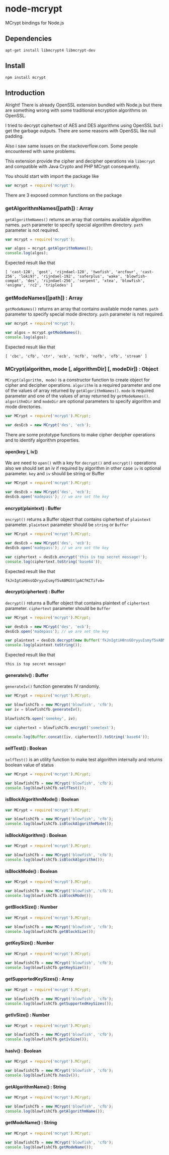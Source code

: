 # node-mcrypt

MCrypt bindings for Node.js

## Dependencies

```
apt-get install libmcrypt4 libmcrypt-dev
```

## Install

```
npm install mcrypt
```

## Introduction

Alright! There is already OpenSSL extension bundled with Node.js but there are something wrong with some traditional encryption algorithms on OpenSSL.

I tried to decrypt ciphertext of AES and DES algorithms using OpenSSL but i get the garbage outputs. There are some reasons with OpenSSL like null padding.

Also i saw same issues on the stackoverflow.com. Some people encountered with same problems.

This extension provide the cipher and decipher operations via `libmcrypt` and compatible with Java Crypto and PHP MCrypt consequently.

You should start with import the package like

```javascript
var mcrypt = require('mcrypt');
```

There are 3 exposed common functions on the package

### getAlgorithmNames([path]) : Array

`getAlgorithmNames()` returns an array that contains available algorithm names. `path` parameter to specify special algorithm directory. `path` parameter is not required.

```javascript
var mcrypt = require('mcrypt');

var algos = mcrypt.getAlgorithmNames();
console.log(algos);
```

Expected result like that

```
[ 'cast-128', 'gost', 'rijndael-128', 'twofish', 'arcfour', 'cast-256', 'loki97', 'rijndael-192', 'saferplus', 'wake', 'blowfish-compat', 'des', 'rijndael-256', 'serpent', 'xtea', 'blowfish', 'enigma', 'rc2', 'tripledes' ]
```

### getModeNames([path]) : Array

`getModeNames()` returns an array that contains available mode names. `path` parameter to specify special mode directory. `path` parameter is not required.

```javascript
var mcrypt = require('mcrypt');

var algos = mcrypt.getModeNames();
console.log(algos);
```

Expected result like that
```
[ 'cbc', 'cfb', 'ctr', 'ecb', 'ncfb', 'nofb', 'ofb', 'stream' ]
```

### MCrypt(algorithm, mode [, algorithmDir] [, modeDir]) : Object

`MCrypt(algorithm, mode)` is a constructor function to create object for cipher and decipher operations. 
`algorithm` is a required parameter and one of the values of array returned by `getAlgorithmNames()`. 
`mode` is required parameter and one of the values of array returned by `getModeNames()`.
`algorithmDir` and `modeDir` are optional parameters to specify algorithm and mode directories.

```javascript
var MCrypt = require('mcrypt').MCrypt;

var desEcb = new MCrypt('des', 'ecb');
```

There are some prototype functions to make cipher decipher operations and to identify algorithm properties.

#### open(key [, iv])

We are need to `open()` with a key for `decrypt()` and `encrypt()` operations also we should set an iv if required by algorithm in other case `iv` is optional parameter.
`key` and `iv` should be string or Buffer

```javascript
var MCrypt = require('mcrypt').MCrypt;

var desEcb = new MCrypt('des', 'ecb');
desEcb.open('madepass'); // we are set the key
```

#### encrypt(plaintext) : Buffer

`encrypt()` returns a Buffer object that contains ciphertext of `plaintext` parameter. `plaintext` parameter should be `string` or `Buffer`

```javascript
var MCrypt = require('mcrypt').MCrypt;

var desEcb = new MCrypt('des', 'ecb');
desEcb.open('madepass'); // we are set the key

var ciphertext = desEcb.encrypt('this is top secret message!');
console.log(ciphertext.toString('base64'));
```

Expected result like that

```
fkJnIgtiH8nsGDryyuIsmyf5vABMGStlpACfKCTifvA=
```

#### decrypt(ciphertext) : Buffer

`decrypt()` returns a Buffer object that contains plaintext of `ciphertext` parameter. `ciphertext` parameter should be `Buffer`

```javascript
var MCrypt = require('mcrypt').MCrypt;

var desEcb = new MCrypt('des', 'ecb');
desEcb.open('madepass'); // we are set the key

var plaintext = desEcb.decrypt(new Buffer('fkJnIgtiH8nsGDryyuIsmyf5vABMGStlpACfKCTifvA=', 'base64'));
console.log(plaintext.toString());
```

Expected result like that

```
this is top secret message!
```

#### generateIv() : Buffer

`generateIv()` function generates IV randomly.

```javascript
var MCrypt = require('mcrypt').MCrypt;

var blowfishCfb = new MCrypt('blowfish', 'cfb');
var iv = blowfishCfb.generateIv();

blowfishCfb.open('somekey', iv);

var ciphertext = blowfishCfb.encrypt('sometext');

console.log(Buffer.concat([iv, ciphertext]).toString('base64'));
```

#### selfTest() : Boolean

`selfTest()` is an utility function to make test algorithm internally and returns boolean value of status

```javascript
var MCrypt = require('mcrypt').MCrypt;

var blowfishCfb = new MCrypt('blowfish', 'cfb');
console.log(blowfishCfb.selfTest());
```

#### isBlockAlgorithmMode() : Boolean

```javascript
var MCrypt = require('mcrypt').MCrypt;

var blowfishCfb = new MCrypt('blowfish', 'cfb');
console.log(blowfishCfb.isBlockAlgorithmMode());
```

#### isBlockAlgorithm() : Boolean

```javascript
var MCrypt = require('mcrypt').MCrypt;

var blowfishCfb = new MCrypt('blowfish', 'cfb');
console.log(blowfishCfb.isBlockAlgorithm());
```

#### isBlockMode() : Boolean

```javascript
var MCrypt = require('mcrypt').MCrypt;

var blowfishCfb = new MCrypt('blowfish', 'cfb');
console.log(blowfishCfb.isBlockMode());
```

#### getBlockSize() : Number

```javascript
var MCrypt = require('mcrypt').MCrypt;

var blowfishCfb = new MCrypt('blowfish', 'cfb');
console.log(blowfishCfb.getBlockSize());
```

#### getKeySize() : Number

```javascript
var MCrypt = require('mcrypt').MCrypt;

var blowfishCfb = new MCrypt('blowfish', 'cfb');
console.log(blowfishCfb.getKeySize());
```

#### getSupportedKeySizes() : Array

```javascript
var MCrypt = require('mcrypt').MCrypt;

var blowfishCfb = new MCrypt('blowfish', 'cfb');
console.log(blowfishCfb.getSupportedKeySizes());
```

#### getIvSize() : Number

```javascript
var MCrypt = require('mcrypt').MCrypt;

var blowfishCfb = new MCrypt('blowfish', 'cfb');
console.log(blowfishCfb.getIvSize());
```

#### hasIv() : Boolean

```javascript
var MCrypt = require('mcrypt').MCrypt;

var blowfishCfb = new MCrypt('blowfish', 'cfb');
console.log(blowfishCfb.hasIv());
```

#### getAlgorithmName() : String

```javascript
var MCrypt = require('mcrypt').MCrypt;

var blowfishCfb = new MCrypt('blowfish', 'cfb');
console.log(blowfishCfb.getAlgorithmName());
```

#### getModeName() : String

```javascript
var MCrypt = require('mcrypt').MCrypt;

var blowfishCfb = new MCrypt('blowfish', 'cfb');
console.log(blowfishCfb.getModeName());
```

